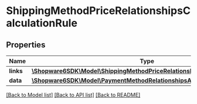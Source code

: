 # ShippingMethodPriceRelationshipsCalculationRule

## Properties
Name | Type | Description | Notes
------------ | ------------- | ------------- | -------------
**links** | [**\Shopware6SDK\Model\ShippingMethodPriceRelationshipsCalculationRuleLinks**](ShippingMethodPriceRelationshipsCalculationRuleLinks.md) |  | [optional] 
**data** | [**\Shopware6SDK\Model\PaymentMethodRelationshipsAvailabilityRuleData**](PaymentMethodRelationshipsAvailabilityRuleData.md) |  | [optional] 

[[Back to Model list]](../../README.md#documentation-for-models) [[Back to API list]](../../README.md#documentation-for-api-endpoints) [[Back to README]](../../README.md)

